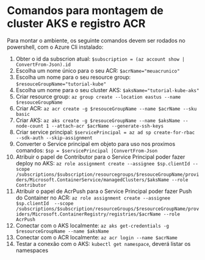 Comandos para montagem de cluster AKS e registro ACR
====================================================

Para montar o ambiente, os seguinte comandos devem ser rodados no powershell, com o Azure Cli instalado:

1. Obter o id da subscrion atual: ```$subscription = (az account show | ConvertFrom-Json).id```
2. Escolha um nome único para o seu ACR: ```$acrName="meuacrunico"```
3. Escolha um nome para o seu resource group: ```$resouceGroupName="tutorial-kube"```
4. Escolha um nome para o seu cluster AKS: ```$aksName="tutorial-kube-aks"```
5. Criar resource group: ```az group create --location eastus --name $resouceGroupName```
6. Criar ACR: ```az acr create -g $resouceGroupName --name $acrName --sku basic```
7. Criar AKS: ```az aks create -g $resouceGroupName --name $aksName --node-count 1 --attach-acr $acrName --generate-ssh-keys```
8. Criar service principal: ```$servicePrincipal = az ad sp create-for-rbac --sdk-auth --skip-assignment```
9. Converter o Service principal em objeto para uso nos proximos comandos: ```$sp = $servicePrincipal |ConvertFrom-Json```
10. Atribuir o papel de Contributor para o Service Principal poder fazer deploy no AKS: ```az role assignment create --assignee $sp.clientId --scope /subscriptions/$subscription/resourcegroups/$resouceGroupName/providers/Microsoft.ContainerService/managedClusters/$aksName --role Contributor```
11. Atribuir o papel de AcrPush para o Service Principal poder fazer Push do Container no ACR:  ```az role assignment create --assignee $sp.clientId  --scope /subscriptions/$subscription/resourceGroups/$resourceGroupName/providers/Microsoft.ContainerRegistry/registries/$acrName --role AcrPush```
12. Conectar com o AKS localmente: ```az aks get-credentials -g $resourceGroupName --name $aksName```
13. Conectar com o ACR localmente: ```az acr login --name $acrName```
14. Testar a conexão com o AKS: ```kubectl get namespace```, deverá listar os namespaces
